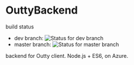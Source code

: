 # OuttyBackend
build status

- dev branch: ![Status for dev branch](https://travis-ci.org/badescuga/OuttyBackend.svg?branch=develop)
- master branch: ![Status for master branch](https://travis-ci.org/badescuga/OuttyBackend.svg?branch=master)

backend for Outty client. Node.js + ES6, on Azure.
